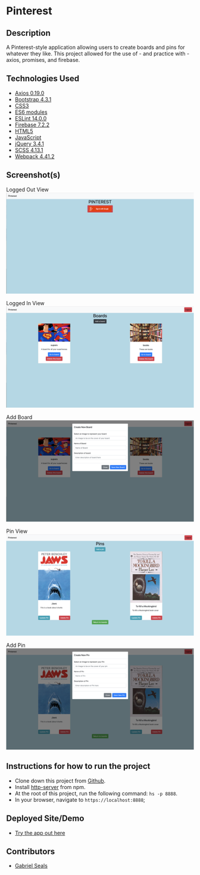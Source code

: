 # Pinterest

## Description

A Pinterest-style application allowing users to create boards and pins for whatever they like. This project allowed for the use of - and practice with - axios, promises, and firebase.

## Technologies Used

* [Axios 0.19.0](https://www.npmjs.com/package/axios)
* [Bootstrap 4.3.1](https://getbootstrap.com/)
* [CSS3](https://www.w3.org/Style/CSS/Overview.en.html)
* [ES6 modules](https://developer.mozilla.org/en-US/docs/Web/JavaScript/Guide/Modules)
* [ESLint 14.0.0](https://eslint.org/)
* [Firebase 7.2.2](https://firebase.google.com/)
* [HTML5](https://html.spec.whatwg.org/multipage/)
* [JavaScript](https://www.javascript.com/)
* [jQuery 3.4.1](https://jquery.com/)
* [SCSS 4.13.1](https://sass-lang.com/)
* [Webpack 4.41.2](https://webpack.js.org/)

## Screenshot(s)

Logged Out View
![Logged Out View](https://raw.githubusercontent.com/gseals/pinterest/master/screenshots/loggedOut.png)

Logged In View
![Logged In View](https://raw.githubusercontent.com/gseals/pinterest/master/screenshots/loggedIn.png)

Add Board
![Add Board](https://raw.githubusercontent.com/gseals/pinterest/master/screenshots/addBoard.png)

Pin View
![Pin View](https://raw.githubusercontent.com/gseals/pinterest/master/screenshots/pins.png)

Add Pin
![Add Pin](https://raw.githubusercontent.com/gseals/pinterest/master/screenshots/addPin.png)

## Instructions for how to run the project

* Clone down this project from [Github](https://github.com/gseals/pinterest).
* Install [http-server](https://www.npmjs.com/package/http-server) from npm.
* At the root of this project, run the following command: `hs -p 8888`.
* In your browser, navigate to `https://localhost:8888`;

## Deployed Site/Demo

* [Try the app out here](https://pinterest-9ab9b.firebaseapp.com)

## Contributors

* [Gabriel Seals](https://github.com/gseals)
